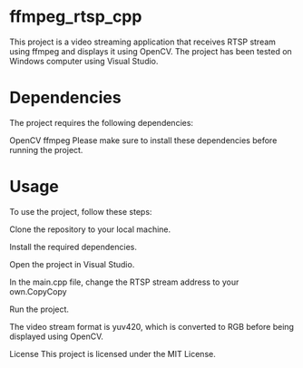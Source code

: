 # ffmpeg_rtsp_cpp
This project is a video streaming application that receives RTSP stream using ffmpeg and displays it using OpenCV. The project has been tested on Windows computer using Visual Studio.

# Dependencies
The project requires the following dependencies:

OpenCV
ffmpeg
Please make sure to install these dependencies before running the project.

# Usage
To use the project, follow these steps:

Clone the repository to your local machine.

Install the required dependencies.

Open the project in Visual Studio.

In the main.cpp file, change the RTSP stream address to your own.CopyCopy

Run the project.

The video stream format is yuv420, which is converted to RGB before being displayed using OpenCV.


License
This project is licensed under the MIT License.
